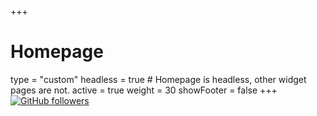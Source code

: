 +++
# Homepage
type = "custom"
headless = true  # Homepage is headless, other widget pages are not.
active = true
weight = 30
showFooter = false
+++
 [![GitHub followers](https://img.shields.io/github/followers/Naereen.svg?style=social&label=Follow&maxAge=2592000)](https://github.com/agailloty?tab=followers)
